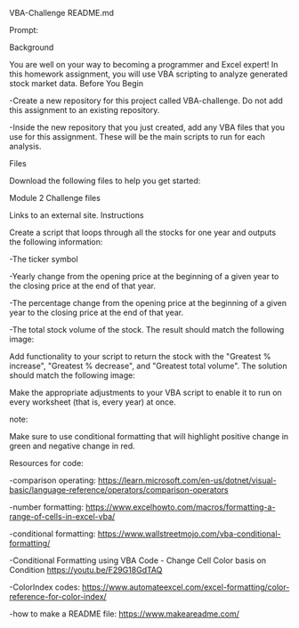 VBA-Challenge README.md

Prompt:


Background

You are well on your way to becoming a programmer and Excel expert! In this homework assignment, you will use VBA scripting to analyze generated stock market data.
Before You Begin

-Create a new repository for this project called VBA-challenge. Do not add this assignment to an existing repository.

-Inside the new repository that you just created, add any VBA files that you use for this assignment. These will be the main scripts to run for each analysis.

Files

Download the following files to help you get started:

Module 2 Challenge files

Links to an external site.
Instructions

Create a script that loops through all the stocks for one year and outputs the following information:

-The ticker symbol

-Yearly change from the opening price at the beginning of a given year to the closing price at the end of that year.

-The percentage change from the opening price at the beginning of a given year to the closing price at the end of that year.

-The total stock volume of the stock. The result should match the following image:

Add functionality to your script to return the stock with the "Greatest % increase", "Greatest % decrease", and "Greatest total volume". The solution should match the following image:

Make the appropriate adjustments to your VBA script to enable it to run on every worksheet (that is, every year) at once.

note:

Make sure to use conditional formatting that will highlight positive change in green and negative change in red.

Resources for code:

-comparison operating: https://learn.microsoft.com/en-us/dotnet/visual-basic/language-reference/operators/comparison-operators

-number formatting: https://www.excelhowto.com/macros/formatting-a-range-of-cells-in-excel-vba/

-conditional formatting: https://www.wallstreetmojo.com/vba-conditional-formatting/

-Conditional Formatting using VBA Code - Change Cell Color basis on Condition https://youtu.be/F29G18GdTAQ

-ColorIndex codes: https://www.automateexcel.com/excel-formatting/color-reference-for-color-index/

-how to make a README file: https://www.makeareadme.com/
